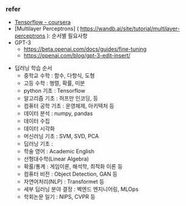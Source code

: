 ### refer 
+ [Tensorflow - coursera](https://www.coursera.org/learn/getting-started-with-tensor-flow2?sfmc_id=10559985&sfmc_key=0031U00001QQxNlQAL&utm_campaign=13938&utm_medium=email&utm_source=recommendations#instructors)
+ [Multilayer Perceptrons] ( https://wandb.ai/site/tutorial/multilayer-perceptrons ): 순서별 필요사항
+ GPT-3 
  + https://beta.openai.com/docs/guides/fine-tuning
  + https://openai.com/blog/gpt-3-edit-insert/

* 딥러닝 학습 순서
  - 중학교 수학 : 함수, 다항식, 도형
  - 고등 수학 : 행렬, 확률, 미분 
  - python 기초 : Tensorflow
  - 알고리즘 기초 : 허프만 인코딩, 등 
  - 컴퓨터 공학 기초 : 운영체제, 아키텍처 등
  - 데이터 분석 : numpy, pandas
  - 데이터 수집
  - 데이터 시각화
  - 머신러닝 기초 : SVM, SVD, PCA
  - 딥러닝 기초 : 
  - 학술 영어 : Academic English
  - 선형대수학(Linear Algebra) 
  - 확률/통계 : 게임이론, 해석학, 최적화 이론 등 
  - 컴퓨터 비전 : Object Detection, GAN 등
  - 자연어처리(NLP) : Transformet 등
  - 세부 딥러닝 분야 결정 : 벡엔드 엔지니어링, MLOps
  - 학회논문 일기 : NIPS, CVPR 등

